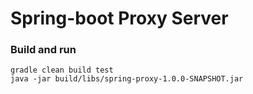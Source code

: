 # Spring-boot Proxy Server

### Build and run
```
gradle clean build test
java -jar build/libs/spring-proxy-1.0.0-SNAPSHOT.jar
```
